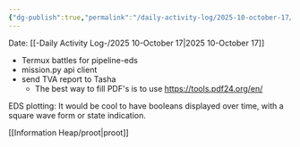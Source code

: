 ```yaml
---
{"dg-publish":true,"permalink":"/daily-activity-log/2025-10-october-17/","noteIcon":"","created":"2025-10-17T13:28:17.796-05:00"}
---
```


Date: [[-Daily Activity Log-/2025 10-October 17\|2025 10-October 17]]

- Termux battles for pipeline-eds
- mission.py api client
- send TVA report to Tasha
	- The best way to fill PDF's is to use https://tools.pdf24.org/en/

EDS plotting: It would be cool to have booleans displayed over time, with a square wave form or state indication.

[[Information Heap/proot\|proot]]